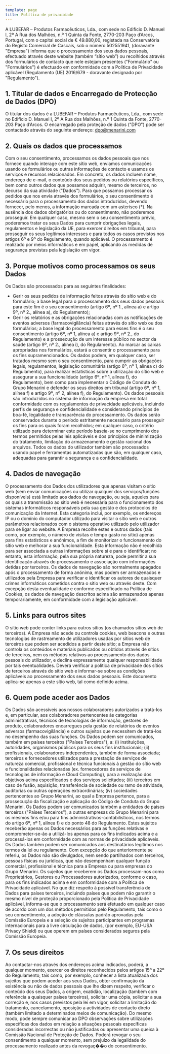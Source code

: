 ```yaml
---
template: page
title: Política de privacidade
---
```

A LUBEFAR – Produtos Farmacêuticos, Lda., com sede no Edifício D. Manuel I, 2º A Rua dos Malhões, n.º 1 Quinta da Fonte, 2770-203 Paço d’Arcos, Portugal, com o capital social de € 49.880,00, registada na Conservatória do Registo Comercial de Cascais, sob o número 502551941, (doravante "Empresa") informa que o processamento dos seus dados pessoais, efectuado através deste website (também “sítio web”) ou recolhidos através dos formulários de contacto que nele estejam presentes ("Formulário" ou "Formulários") é efectuado em conformidade com a Política de Privacidade aplicável (Regulamento (UE) 2016/679 - doravante designado por "Regulamento").


## 1. Titular de dados e Encarregado de Protecção de Dados (DPO)

O titular dos dados é a LUBEFAR – Produtos Farmacêuticos, Lda., com sede no Edifício D. Manuel I, 2º A Rua dos Malhões, n.º 1 Quinta da Fonte, 2770-203 Paço d’Arcos. O encarregado pela proteção de dados ("DPO") pode ser contactado através do seguinte endereço: dpo@menarini.com


## 2. Quais os dados que processamos

Com o seu consentimento, processamos os dados pessoais que nos fornece quando interage com este sítio web, enviamos comunicações usando os formulários ou outras informações de contacto e usamos os serviços e recursos relacionados. Em concreto, os dados incluem nome, endereço de e-mail, o conteúdo dos seus pedidos ou relatórios específicos, bem como outros dados que possamos adquirir, mesmo de terceiros, no decurso da sua atividade ("Dados").
Para que possamos processar os pedidos que nos envia através dos formulários, o seu consentimento é necessário para o processamento dos dados introduzidos, devendo fornecer, pelo menos, a informação marcada com um asterisco (*). Na ausência dos dados obrigatórios ou do consentimento, não poderemos prosseguir. 
Em qualquer caso, mesmo sem o seu consentimento prévio, poderemos tratar os seus Dados para cumprir obrigações legais, regulamentos e legislação da UE, para exercer direitos em tribunal, para prosseguir os seus legítimos interesses e para todos os casos previstos nos artigos 6º e 9º do Regulamento, quando aplicável. 
O processamento é realizado por meios informáticos e em papel, aplicando as medidas de segurança previstas pela legislação em vigor.


## 3. Porque motivos como processamos os seus Dados

Os Dados são processados para as seguintes finalidades: 
- Gerir os seus pedidos de informação feitos através do sítio web e do formulário; a base legal para o processamento dos seus dados pessoais para este fim é o seu consentimento (artigo 6º, nº 1., alínea a) e artigo 9º, nº 2., alínea a), do Regulamento); 
- Gerir os relatórios e as obrigações relacionadas com as notificações de eventos adversos (farmacovigilância) feitas através do sítio web ou dos formulários; a base legal do processamento para esses fins é o seu consentimento (artigo 6º, nº 1, alínea a) e artigo 9º, nº 2., do Regulamento) e a prossecução de um interesse público no sector da saúde (artigo 9º, nº 2., alínea i), do Regulamento).
Ao marcar as caixas apropriadas nos formulários, estará a consentir o processamento para os fins supramencionados.
Os dados podem, em qualquer caso, ser tratados mesmo sem o seu consentimento, para cumprir as obrigações legais, regulamentos, legislação comunitária (artigo 6º, nº 1, alínea c) do Regulamento), para realizar estatísticas sobre a utilização do sítio web e assegurar a sua funcionalidade (artigo 6º, nº 1, alínea f), do Regulamento), bem como para implementar o Código de Conduta do Grupo Menarini e defender os seus direitos em tribunal (artigo 6º, nº 1, alínea f) e artigo 9º, nº 2, alínea f), do Regulamento).
Os dados pessoais são introduzidos no sistema de informação da empresa em total conformidade com os regulamentos de privacidade aplicáveis, incluindo perfis de segurança e confidencialidade e considerando princípios de boa-fé, legalidade e transparência do processamento. Os dados serão conservados durante o período estritamente necessário para prosseguir os fins para os quais foram recolhidos; em qualquer caso, o critério utilizado para determinar este período baseia-se no cumprimento dos termos permitidos pelas leis aplicáveis e dos princípios de minimização do tratamento, limitação do armazenamento e gestão racional dos arquivos.
Todos os dados do utilizador também são processados usando papel e ferramentas automatizadas que são, em qualquer caso, adequadas para garantir a segurança e a confidencialidade.


## 4. Dados de navegação 

O processamento dos Dados dos utilizadores que apenas visitam o sítio web (sem enviar comunicações ou utilizar qualquer dos serviços/funções disponíveis) está limitado aos dados de navegação, ou seja, aqueles para os quais a transmissão ao sítio web é necessária para o funcionamento dos sistemas informáticos responsáveis pela sua gestão e dos protocolos de comunicação da Internet. Esta categoria inclui, por exemplo, os endereços IP ou o domínio do computador utilizado para visitar o sítio web e outros parâmetros relacionados com o sistema operativo utilizado pelo utilizador para se ligar ao website. A Empresa recolhe estes e outros dados (tais como, por exemplo, o número de visitas e tempo gasto no sítio) apenas para fins estatísticos e anónimos, a fim de monitorizar o funcionamento do sítio web e melhorar a sua funcionalidade. Esta informação não é recolhida para ser associada a outras informações sobre si e para o identificar; no entanto, esta informação, pela sua própria natureza, pode permitir a sua identificação através do processamento e associação com informações detidas por terceiros. Os dados de navegação são normalmente apagados após o processamento de forma anónima, mas podem ser armazenados e utilizados pela Empresa para verificar e identificar os autores de quaisquer crimes informáticos cometidos contra o sítio web ou através deste. Com excepção desta eventualidade e conforme especificado na Política de Cookies, os dados de navegação descritos acima são armazenados apenas temporariamente, em conformidade com a legislação aplicável.  


## 5. Links para outros sites 

O sítio web pode conter links para outros sítios (os chamados sítios web de terceiros). A Empresa não acede ou controla cookies, web beacons e outras tecnologias de rastreamento de utilizadores usadas por sítios web de terceiros que podem ser acedidos a partir deste sítio; a Empresa não controla os conteúdos e materiais publicados ou obtidos através de sítios de terceiros, nem os métodos relativos ao processamento dos dados pessoais do utilizador, e declina expressamente qualquer responsabilidade por tais eventualidades. Deverá verificar a política de privacidade dos sítios de terceiros através do sítio web e informar-se sobre as condições aplicáveis ao processamento dos seus dados pessoais. Este documento aplica-se apenas a este sítio web, tal como definido acima.


## 6. Quem pode aceder aos Dados 

Os Dados são acessíveis aos nossos colaboradores autorizados a tratá-los e, em particular, aos colaboradores pertencentes às categorias administrativas, técnicos de tecnologias de informação, gestores de produto, colaboradores encarregues pela gestão de relatórios de eventos adversos (farmacovigilância) e outros sujeitos que necessitem de tratá-los no desempenho das suas funções. Os Dados podem ser comunicados, também em países terceiros ("Países Terceiros"), a: (i) instituições, autoridades, organismos públicos para os seus fins institucionais; (ii) profissionais, colaboradores independentes, também de forma associada; terceiros e fornecedores utilizados para a prestação de serviços de natureza comercial, profissional e técnica funcionais à gestão do sítio web e funcionalidades relacionadas (ex. fornecedores de serviços de tecnologias de informação e Cloud Computing), para a realização dos objetivos acima especificados e dos serviços solicitados; (iii) terceiros em caso de fusão, aquisição, transferência de sociedade ou ramo de atividade, auditorias ou outras operações extraordinárias; (iv) sociedades pertencentes ao Grupo Menarini, ao qual a Empresa pertence, para a prossecução da fiscalização e aplicação do Código de Conduta do Grupo Menarini.
Os Dados podem ser comunicados também a entidades de países terceiros ("Países Terceiros"), a outras empresas do Grupo Menarini para os mesmos fins e/ou para fins administrativos-contabilísticos, nos termos do artigo 6º, nº 1, alínea f) e do ponto 48 do Regulamento.
Estes sujeitos receberão apenas os Dados necessários para as funções relativas e comprometer-se-ão a utilizá-los apenas para os fins indicados acima e a processá-los em conformidade com as normas de privacidade aplicáveis. Os Dados também podem ser comunicados aos destinatários legítimos nos termos da lei ou regulamento. Com excepção do que anteriormente se referiu, os Dados não são divulgados, nem sendo partilhados com terceiros, pessoas físicas ou jurídicas, que não desempenham qualquer função comercial, profissional e técnica para a Empresa ou para empresas do Grupo Menarini. Os sujeitos que receberem os Dados processam-nos como Proprietários, Gestores ou Processadores autorizados, conforme o caso, para os fins indicados acima e em conformidade com a Política de Privacidade aplicável.
No que diz respeito à possível transferência de Dados para países terceiros, incluindo países que podem não garantir o mesmo nível de proteção proporcionado pela Política de Privacidade aplicável, informa-se que o processamento será efetuado em qualquer caso de acordo com um dos métodos permitidos pelo Regulamento, tais como o seu consentimento, a adoção de cláusulas padrão aprovadas pela Comissão Europeia e a seleção de sujeitos participantes em programas internacionais para a livre circulação de dados, (por exemplo, EU-USA Privacy Shield) ou que operem em países considerados seguros pela Comissão Europeia.


## 7. Os seus direitos

Ao contactar-nos através dos endereços acima indicados, poderá, a qualquer momento, exercer os direitos reconhecidos pelos artigos 15º a 22º do Regulamento, tais como, por exemplo, conhecer a lista atualizada dos sujeitos que podem aceder aos seus Dados, obter confirmação da existência ou não de dados pessoais que lhe dizem respeito, verificar o conteúdo dos seus Dados, a origem, exatidão, localização (também com referência a quaisquer países terceiros), solicitar uma cópia, solicitar a sua correção e, nos casos previstos pela lei em vigor, solicitar a limitação do tratamento, cancelamento, oposição a actividades de contacto direto (também limitado a determinados meios de comunicação). Do mesmo modo, pode sempre comunicar ao DPO observações sobre utilizações específicas dos dados em relação a situações pessoais específicas consideradas incorrectas ou não justificadas ou apresentar uma queixa à Comissão Nacional de Proteção de Dados. Poderá revogar o seu consentimento a qualquer momento, sem prejuízo da legalidade do processamento realizado antes da revogaç��o do consentimento. 
